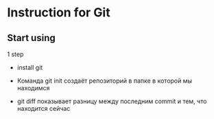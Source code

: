 # Instruction for Git

## Start using 
1 step 
* install git


* Командa git init создаёт репозиторий в папке в которой мы находимся
* git diff показывает разницу между последним commit и тем, что находится сейчас 
